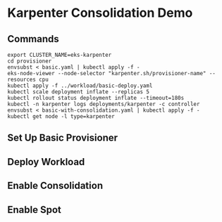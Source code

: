 # Karpenter Consolidation Demo


## Commands

```
export CLUSTER_NAME=eks-karpenter
cd provisioner
envsubst < basic.yaml | kubectl apply -f -
eks-node-viewer --node-selector "karpenter.sh/provisioner-name" --resources cpu
kubectl apply -f ../workload/basic-deploy.yaml
kubectl scale deployment inflate --replicas 5
kubectl rollout status deployment inflate --timeout=180s
kubectl -n karpenter logs deployments/karpenter -c controller
envsubst < basic-with-consolidation.yaml | kubectl apply -f -
kubectl get node -l type=karpenter
```


## Set Up Basic Provisioner

## Deploy Workload

## Enable Consolidation

## Enable Spot